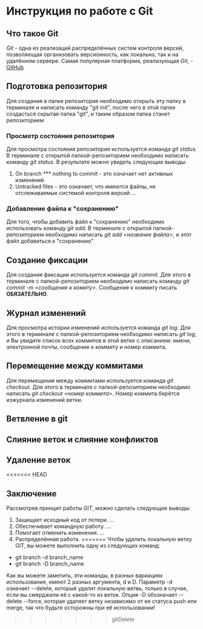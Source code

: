 # Инструкция по работе с Git

## Что такое Git
*Git* - одна из реализаций распределённых систем контроля версий, позволяющая организовать версионность, как локально, так и на удалённом сервере. Самая популярная платформа, реализующая *Git*, - [GitHub](https://github.com)

## Подготовка репозитория
Для создания в папке репозитория необходимо открыть эту папку в терминале и написать команду "git init", после чего в этой папке создасться скрытая папка "git", и таким образом папка станет репозиторием

### Просмотр состояния репозитория
Для просмотра состояния репозитория используется команда *git status*. В терминале с открытой папкой-репозиторием необходимо написать команду *git status*. В результате можно увидеть следующие выводы:
1. On branch *** nothing to commit - это означает нет активных изменений
2. Untracked files - это означает, что имеются файлы, не отслеживаемые системой контроля версий
...

### Добавление файла к "сохранению"
Для того, чтобы добавить файл к "сохранению" необходимо использовать команду *git add*. В терминале с открытой папкой-репозиторием необходимо написать *git add <название файла>*, и этот файл добавиться к "сохранению"

## Создание фиксации
Для создания фиксации используется команда *git commit*. Для этого в терминале с папкой-репозиторием необходимо написать команду *git commit -m <сообщение к комиту>*. Сообщение к коммиту писать **ОБЯЗАТЕЛЬНО**.

## Журнал изменений
Для просмотра истории изменений используется команда *git log*. Для этого в терминале с папкой-репозиторием необходимо написать *git log*, и Вы увидите список всех коммитов в этой ветке с описанием: имени, электронной почты, сообщение к коммиту и номер коммита.

## Перемещение между коммитами
Для перемещения между коммитами используется команда *git checkout*. Для этого в терминале с папкой-репозиторием необходимо написать *git checkout <номер коммита>*. Номер коммита берётся изжурнала изменений ветки.

## Ветвление в git

## Слияние веток и слияние конфликтов

## Удаление веток
<<<<<<< HEAD

## Заключение
Рассмотрев принцип работы *GIT*, можно сделать следующие выводы:
1. Защищает исходный код от потери. ...
2. Обеспечивает командную работу. ...
3. Помогает отменить изменения. ...
4. Распределённая работа.
=======
Чтобы удалить локальную ветку GIT, вы можете выполнить одну из следующих команд:
+ git branch -d branch_name
+ git branch -D branch_name

Как вы можете заметить, эти команды, в разных вариациях использования, имеют 2 разных аргумента, d и D.
Параметр -d означает --delete, который удалит локальную ветвь, только в случае, если вы смерджили её с какой-то из веток.
Опция -D обозначает --delete --force, которая удаляет ветку независимо от ее статуса push или merge, так что будьте осторожны при её использовании!
>>>>>>> gitDelete
